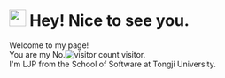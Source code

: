 <h1><img src="https://emojis.slackmojis.com/emojis/images/1531849430/4246/blob-sunglasses.gif?1531849430" width="30"/> Hey! Nice to see you.</h1>

Welcome to my page!           
You are my No.![visitor count](https://profile-counter.glitch.me/MOSSSSSSSSSSSSS/count.svg) visitor.                
I'm LJP from the School of Software at Tongji University.
